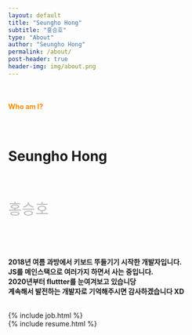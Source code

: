 ```yaml
---
layout: default
title: "Seungho Hong"
subtitle: "홍승호"
type: "About"
author: "Seungho Hong"
permalink: /about/
post-header: true
header-img: img/about.png
---
```

<br/>
<h4 style="color:#FB8C00">Who am I?<h4>
<br/>
<h1>Seungho Hong</h1>
<br/>
<p style="font-size:30px;color:#BDBDBD;">홍승호</p>

<br/>
<br/>

<div class="intro" style="font-weight:bold;">

2018년 여름 과방에서 키보드 뚜들기기 시작한 개발자입니다. 
<br/>
JS를 메인스택으로 여러가지 하면서 사는 중입니다.
<br/>
2020년부터 fluttter를 눈여겨보고 있습니당
<br/>
계속해서 발전하는 개발자로 기억해주시면 감사하겠습니다 XD

</div>

<br />
{% include job.html %}

<br />
{% include resume.html %}
